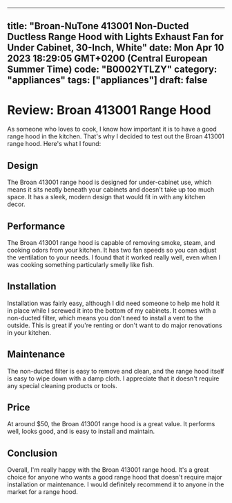 
---
title: "Broan-NuTone 413001 Non-Ducted Ductless Range Hood with Lights Exhaust Fan for Under Cabinet, 30-Inch, White" 
date: Mon Apr 10 2023 18:29:05 GMT+0200 (Central European Summer Time)
code: "B0002YTLZY"
category: "appliances"
tags: ["appliances"] 
draft: false
---
    
# Review: Broan 413001 Range Hood

As someone who loves to cook, I know how important it is to have a good range hood in the kitchen. That's why I decided to test out the Broan 413001 range hood. Here's what I found:

## Design

The Broan 413001 range hood is designed for under-cabinet use, which means it sits neatly beneath your cabinets and doesn't take up too much space. It has a sleek, modern design that would fit in with any kitchen decor.

## Performance

The Broan 413001 range hood is capable of removing smoke, steam, and cooking odors from your kitchen. It has two fan speeds so you can adjust the ventilation to your needs. I found that it worked really well, even when I was cooking something particularly smelly like fish.

## Installation

Installation was fairly easy, although I did need someone to help me hold it in place while I screwed it into the bottom of my cabinets. It comes with a non-ducted filter, which means you don't need to install a vent to the outside. This is great if you're renting or don't want to do major renovations in your kitchen.

## Maintenance

The non-ducted filter is easy to remove and clean, and the range hood itself is easy to wipe down with a damp cloth. I appreciate that it doesn't require any special cleaning products or tools.

## Price

At around $50, the Broan 413001 range hood is a great value. It performs well, looks good, and is easy to install and maintain.

## Conclusion

Overall, I'm really happy with the Broan 413001 range hood. It's a great choice for anyone who wants a good range hood that doesn't require major installation or maintenance. I would definitely recommend it to anyone in the market for a range hood.
